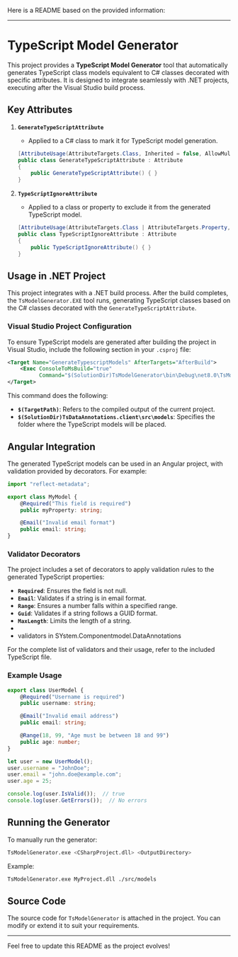 Here is a README based on the provided information:

---

# TypeScript Model Generator

This project provides a **TypeScript Model Generator** tool that automatically generates TypeScript class models equivalent to C# classes decorated with specific attributes. It is designed to integrate seamlessly with .NET projects, executing after the Visual Studio build process.

## Key Attributes

1. **`GenerateTypeScriptAttribute`**
   - Applied to a C# class to mark it for TypeScript model generation.
   
   ```csharp
   [AttributeUsage(AttributeTargets.Class, Inherited = false, AllowMultiple = false)]
   public class GenerateTypeScriptAttribute : Attribute
   {
       public GenerateTypeScriptAttribute() { }
   }
   ```

2. **`TypeScriptIgnoreAttribute`**
   - Applied to a class or property to exclude it from the generated TypeScript model.
   
   ```csharp
   [AttributeUsage(AttributeTargets.Class | AttributeTargets.Property, Inherited = false, AllowMultiple = false)]
   public class TypeScriptIgnoreAttribute : Attribute
   {
       public TypeScriptIgnoreAttribute() { }
   }
   ```

## Usage in .NET Project

This project integrates with a .NET build process. After the build completes, the `TsModelGenerator.EXE` tool runs, generating TypeScript classes based on the C# classes decorated with the `GenerateTypeScriptAttribute`.

### Visual Studio Project Configuration

To ensure TypeScript models are generated after building the project in Visual Studio, include the following section in your `.csproj` file:

```xml
<Target Name="GenerateTypescriptModels" AfterTargets="AfterBuild">
    <Exec ConsoleToMsBuild="true" 
          Command="$(SolutionDir)TsModelGenerator\bin\Debug\net8.0\TsModelGenerator.exe $(TargetPath) $(SolutionDir)TsDataAnnotations.client\src\models" />
</Target>
```

This command does the following:
- **`$(TargetPath)`**: Refers to the compiled output of the current project.
- **`$(SolutionDir)TsDataAnnotations.client\src\models`**: Specifies the folder where the TypeScript models will be placed.

## Angular Integration

The generated TypeScript models can be used in an Angular project, with validation provided by decorators. For example:

```typescript
import "reflect-metadata";

export class MyModel {
    @Required("This field is required")
    public myProperty: string;

    @Email("Invalid email format")
    public email: string;
}
```

### Validator Decorators

The project includes a set of decorators to apply validation rules to the generated TypeScript properties:

- **`Required`**: Ensures the field is not null.
- **`Email`**: Validates if a string is in email format.
- **`Range`**: Ensures a number falls within a specified range.
- **`Guid`**: Validates if a string follows a GUID format.
- **`MaxLength`**: Limits the length of a string.
- 
- validators in SYstem.Componentmodel.DataAnnotations 

For the complete list of validators and their usage, refer to the included TypeScript file.

### Example Usage

```typescript
export class UserModel {
    @Required("Username is required")
    public username: string;

    @Email("Invalid email address")
    public email: string;

    @Range(18, 99, "Age must be between 18 and 99")
    public age: number;
}

let user = new UserModel();
user.username = "JohnDoe";
user.email = "john.doe@example.com";
user.age = 25;

console.log(user.IsValid());  // true
console.log(user.GetErrors());  // No errors
```

## Running the Generator

To manually run the generator:

```bash
TsModelGenerator.exe <CSharpProject.dll> <OutputDirectory>
```

Example:
```bash
TsModelGenerator.exe MyProject.dll ./src/models
```

## Source Code

The source code for `TsModelGenerator` is attached in the project. You can modify or extend it to suit your requirements.

---

Feel free to update this README as the project evolves!
